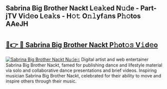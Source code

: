 ## Sabrina Big Brother Nackt L𝚎a𝚔ed N𝚞𝚍e - Part-jTV Vi𝚍𝚎o L𝚎a𝚔s - H𝚘𝚝 O𝚗𝚕yf𝚊ns P𝚑𝚘tos AAeJH

# <h2><a href="http://kf6jwlw.oniu.top/?m=Sabrina+Big+Brother+Nackt">🔗👉 🔴 Sabrina Big Brother Nackt P𝚑ot𝚘𝚜 V𝚒d𝚎o</a></h2>

[![Sabrina Big Brother Nackt Nu𝚍e𝚜](https://i.imgur.com/0qMVB7G.gif)](http://kf6jwlw.oniu.top/?m=Sabrina+Big+Brother+Nackt)
Digital artist and web entertainer Sabrina Big Brother Nackt, famed for publishing dance and lifestyle material via solo and collaborative dance presentations and brief videos. Inspiring musician Sabrina Big Brother Nackt, celebrated for their ability to move and inspire others through their music.  
